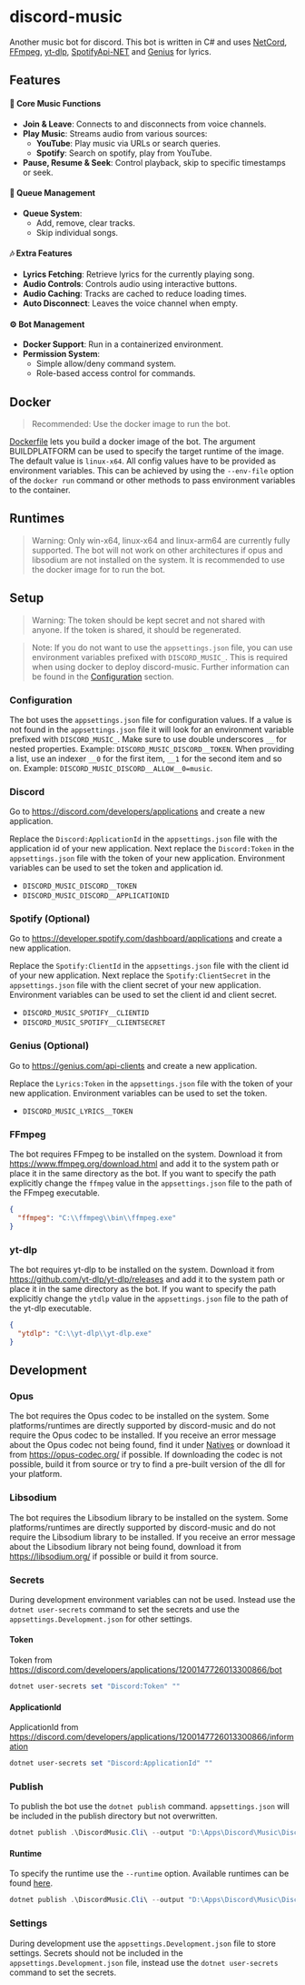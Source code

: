 # discord-music

Another music bot for discord. This bot is written in C# and
uses [NetCord](https://github.com/NetCordDev/NetCord), [FFmpeg](https://github.com/FFmpeg/FFmpeg), [yt-dlp](https://github.com/yt-dlp/yt-dlp),
[SpotifyApi-NET](https://github.com/JohnnyCrazy/SpotifyAPI-NET)
and [Genius](https://genius.com) for lyrics.

## Features

#### 🎵 **Core Music Functions**
- **Join & Leave**: Connects to and disconnects from voice channels.
- **Play Music**: Streams audio from various sources:
    - **YouTube**: Play music via URLs or search queries.
    - **Spotify**: Search on spotify, play from YouTube.
- **Pause, Resume & Seek**: Control playback, skip to specific timestamps or seek.

#### 📜 **Queue Management**
- **Queue System**:
    - Add, remove, clear tracks.
    - Skip individual songs.

#### 🎶 **Extra Features**
- **Lyrics Fetching**: Retrieve lyrics for the currently playing song.
- **Audio Controls**: Controls audio using interactive buttons.
- **Audio Caching**: Tracks are cached to reduce loading times.
- **Auto Disconnect**: Leaves the voice channel when empty.

#### ⚙️ **Bot Management**
- **Docker Support**: Run in a containerized environment.
- **Permission System**:
    - Simple allow/deny command system.
    - Role-based access control for commands.

## Docker

> Recommended: Use the docker image to run the bot.

[Dockerfile](Dockerfile) lets you build a docker image of the bot. The argument BUILDPLATFORM can be used to specify
the target runtime of the image. The default value is `linux-x64`. All config values have to be provided as environment
variables.
This can be achieved by using the `--env-file` option of the `docker run` command or other methods to pass environment
variables to the container.

## Runtimes

> Warning: Only win-x64, linux-x64 and linux-arm64 are currently fully supported. The bot will not work on other
> architectures if opus and libsodium are not installed on the system. It is recommended to use the docker image for
> to run the bot.

## Setup

> Warning: The token should be kept secret and not shared with anyone. If the token is shared, it should be regenerated.

> Note: If you do not want to use the `appsettings.json` file, you can use environment variables prefixed
> with `DISCORD_MUSIC_`. This is required when using docker to deploy discord-music. Further information can be found in
> the [Configuration](#Configuration) section.

### Configuration

The bot uses the `appsettings.json` file for configuration values. If a value is not found in the `appsettings.json`
file it will look for an environment variable prefixed with `DISCORD_MUSIC_`.
Make sure to use double underscores `__` for nested properties. Example: `DISCORD_MUSIC_DISCORD__TOKEN`.
When providing a list, use an indexer `__0` for the first item, `__1` for the second item and so on.
Example: `DISCORD_MUSIC_DISCORD__ALLOW__0=music`.

### Discord

Go to https://discord.com/developers/applications and create a new application.

Replace the `Discord:ApplicationId` in the `appsettings.json` file with the application id of your new application.
Next replace the `Discord:Token` in the `appsettings.json` file with the token of your new application.
Environment variables can be used to set the token and application id.
- `DISCORD_MUSIC_DISCORD__TOKEN`
- `DISCORD_MUSIC_DISCORD__APPLICATIONID`

### Spotify (Optional)

Go to https://developer.spotify.com/dashboard/applications and create a new application.

Replace the `Spotify:ClientId` in the `appsettings.json` file with the client
id of your new application. Next replace the `Spotify:ClientSecret` in the `appsettings.json`
file with the client secret of your new application.
Environment variables can be used to set the client id and client secret.
- `DISCORD_MUSIC_SPOTIFY__CLIENTID`
- `DISCORD_MUSIC_SPOTIFY__CLIENTSECRET`

### Genius (Optional)

Go to https://genius.com/api-clients and create a new application.

Replace the `Lyrics:Token` in the `appsettings.json` file with the token of your new application.
Environment variables can be used to set the token.
- `DISCORD_MUSIC_LYRICS__TOKEN`

### FFmpeg

The bot requires FFmpeg to be installed on the system. Download it
from https://www.ffmpeg.org/download.html and add it to the system path
or place it in the same directory as the bot. If you want to specify the path
explicitly change the `ffmpeg` value in the `appsettings.json` file to the path of
the FFmpeg executable.

```json
{
  "ffmpeg": "C:\\ffmpeg\\bin\\ffmpeg.exe"
}
```

### yt-dlp

The bot requires yt-dlp to be installed on the system. Download it
from https://github.com/yt-dlp/yt-dlp/releases and add it to the system path
or place it in the same directory as the bot. If you want to specify the path
explicitly change the `ytdlp` value in the `appsettings.json` file to the path of
the yt-dlp executable.

```json
{
  "ytdlp": "C:\\yt-dlp\\yt-dlp.exe"
}
```

## Development

### Opus

The bot requires the Opus codec to be installed on the system. Some platforms/runtimes are directly supported
by discord-music and do not require the Opus codec to be installed. If you receive an error message about the Opus
codec not being found, find it under [Natives](natives) or download it from https://opus-codec.org/ if possible. If
downloading the codec is not possible, build it from source or try to find a pre-built version of the dll for your platform.

### Libsodium

The bot requires the Libsodium library to be installed on the system. Some platforms/runtimes are directly supported
by discord-music and do not require the Libsodium library to be installed. If you receive an error message about the
Libsodium library not being found, download it from https://libsodium.org/ if possible or build it from
source.

### Secrets

During development environment variables can not be used. Instead use the `dotnet user-secrets` command to set the
secrets
and use the `appsettings.Development.json` for other settings.

#### Token

Token from https://discord.com/developers/applications/1200147726013300866/bot

```powershell
dotnet user-secrets set "Discord:Token" ""
```

#### ApplicationId

ApplicationId from https://discord.com/developers/applications/1200147726013300866/information

```powershell
dotnet user-secrets set "Discord:ApplicationId" ""
```

### Publish

To publish the bot use the `dotnet publish` command. `appsettings.json` will be included in the publish directory but
not overwritten.

```powershell
dotnet publish .\DiscordMusic.Cli\ --output "D:\Apps\Discord\Music\DiscordMusic"
```

#### Runtime

To specify the runtime use the `--runtime` option. Available runtimes can be
found [here](https://docs.microsoft.com/en-us/dotnet/core/rid-catalog).

```powershell
dotnet publish .\DiscordMusic.Cli\ --output "D:\Apps\Discord\Music\DiscordMusic" --runtime win-x64
```

### Settings

During development use the `appsettings.Development.json` file to store settings. 
Secrets should not be included in the `appsettings.Development.json` file,
instead use the `dotnet user-secrets` command to set the secrets.
